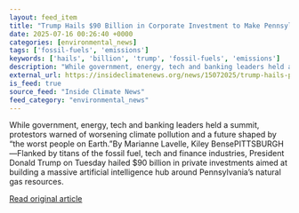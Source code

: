```yaml
---
layout: feed_item
title: "Trump Hails $90 Billion in Corporate Investment to Make Pennsylvania an AI Hub, Fueled by Natural Gas"
date: 2025-07-16 00:26:40 +0000
categories: [environmental_news]
tags: ['fossil-fuels', 'emissions']
keywords: ['hails', 'billion', 'trump', 'fossil-fuels', 'emissions']
description: "While government, energy, tech and banking leaders held a summit, protestors warned of worsening climate pollution and a future shaped by “the worst people o..."
external_url: https://insideclimatenews.org/news/15072025/trump-hails-pennsylvania-ai-investment-fueled-by-natural-gas/
is_feed: true
source_feed: "Inside Climate News"
feed_category: "environmental_news"
---
```


While government, energy, tech and banking leaders held a summit, protestors warned of worsening climate pollution and a future shaped by “the worst people on Earth.”By Marianne Lavelle, Kiley BensePITTSBURGH—Flanked by titans of the fossil fuel, tech and finance industries, President Donald Trump on Tuesday hailed $90 billion in private investments aimed at building a massive artificial intelligence hub around Pennsylvania’s natural gas resources.

[Read original article](https://insideclimatenews.org/news/15072025/trump-hails-pennsylvania-ai-investment-fueled-by-natural-gas/)
